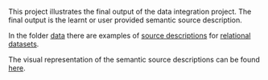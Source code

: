 This project illustrates the final output of the data integration project.
The final output is the learnt or user provided semantic source description.

In the folder [data](https://github.com/NICTA/SemanticModellingDemo/tree/master/data) 
there are examples of [source descriptions](https://github.com/NICTA/SemanticModellingDemo/tree/master/data/source_descriptions) 
for [relational datasets](https://github.com/NICTA/SemanticModellingDemo/tree/master/data/sources).

The visual representation of the semantic source descriptions can 
be found [here](https://github.com/NICTA/SemanticModellingDemo/tree/master/data/ssd_png).